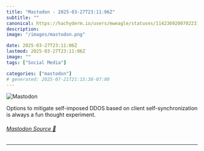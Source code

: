```yaml
---
title: "Mastodon - 2025-03-27T23:11:06Z"
subtitle: ""
canonical: https://hachyderm.io/users/mweagle/statuses/114236920070223133
description:
image: "/images/mastodon.png"

date: 2025-03-27T23:11:06Z
lastmod: 2025-03-27T23:11:06Z
image: ""
tags: ["Social Media"]

categories: ["mastodon"]
# generated: 2025-07-21T21:15:38-07:00
---
```

![Mastodon](/images/mastodon.png)

<p>Options to mitigate self-imposed DDOS based on client self-synchronization is always a fun thought experiment.</p>


###### [Mastodon Source 🐘](https://hachyderm.io/@mweagle/114236920070223133)

___
